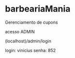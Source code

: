 # barbeariaMania
Gerenciamento de cupons 

acesso ADMIN

(localhost)/admin/login

login: vinicius
senha: 852
 